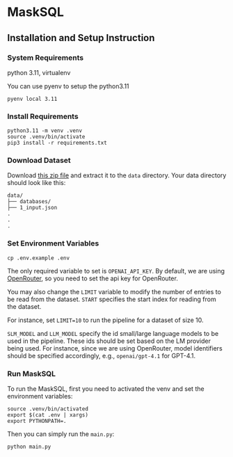 # MaskSQL

## Installation and Setup Instruction

### System Requirements

python 3.11, virtualenv

You can use pyenv to setup the python3.11

```shell
pyenv local 3.11
```

### Install Requirements

```shell
python3.11 -m venv .venv
source .venv/bin/activate
pip3 install -r requirements.txt
```

### Download Dataset

Download [this zip file](https://drive.google.com/file/d/1Fd7IroWv1-m9sJFj4DsGM2F9wHPBUfzt/view?usp=drive_link)
and extract it to the `data` directory.
Your data directory should look like this:

```shell
data/
├── databases/
├── 1_input.json
.
.
.
```

### Set Environment Variables

```shell
cp .env.example .env
```

The only required variable to set is `OPENAI_API_KEY`.
By default, we are using [OpenRouter](https://openrouter.ai/), so you need to set the api key
for OpenRouter.

You may also change the `LIMIT` variable to modify the number of entries to be read from the dataset.
`START` specifies the start index for reading from the dataset.

For instance, set `LIMIT=10` to run the pipeline for a dataset of size 10.

`SLM_MODEL` and `LLM_MODEL` specify the id small/large language models to be used in the pipeline.
These ids should be set based on the LM provider being used.
For instance, since we are using OpenRouter, model identifiers should be specified accordingly, e.g.,
`openai/gpt-4.1` for GPT-4.1.

### Run MaskSQL

To run the MaskSQL, first you need to activated the venv and set the environment variables:
```shell
source .venv/bin/activated
export $(cat .env | xargs)
export PYTHONPATH=.
```

Then you can simply run the `main.py`:
```shell
python main.py
```

